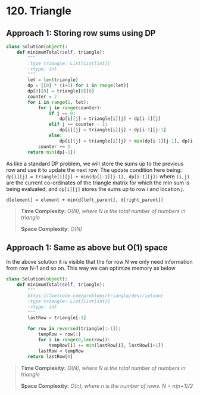 # 120. Triangle

## Approach 1: Storing row sums using DP

```python
class Solution(object):
    def minimumTotal(self, triangle):
        """
        :type triangle: List[List[int]]
        :rtype: int
        """
        let = len(triangle)
        dp = [[0] * (i+1) for i in range(let)]
        dp[0][0] = triangle[0][0]
        counter = 2
        for i in range(1, let):
            for j in range(counter):
                if j == 0:
                    dp[i][j] = triangle[i][j] + dp[i-1][j]
                elif j == counter - 1:
                    dp[i][j] = triangle[i][j] + dp[i-1][j-1]
                else:
                    dp[i][j] = triangle[i][j] + min(dp[i-1][j-1], dp[i-1][j])
            counter += 1
        return min(dp[-1])
```

As like a standard DP problem, we will store the sums up to the previous row and use it to update the next row. The update condition here being: `dp[i][j] = triangle[i][j] + min(dp[i-1][j-1], dp[i-1][j])` where `(i,j)` are the current co-ordinates of the triangle matrix for which the min sum is being evaluated, and `dp[i][j]` stores the sums up to row i and location j.

`d[element] = element + min(d[left_parent], d[right_parent])`

> **Time Complexity:** _O\(N\), where N is the total number of numbers in triangle_
>
> **Space Complexity:** _O\(N\)_

## Approach 1: Same as above but O\(1\) space

In the above solution it is visible that the for row N we only need information from row N-1 and so on. This way we can optimize memory as below

```python
class Solution(object):
    def minimumTotal(self, triangle):
        """
        https://leetcode.com/problems/triangle/description/
        :type triangle: List[List[int]]
        :rtype: int
        """
        lastRow = triangle[-1]

        for row in reversed(triangle[:-1]):
            tempRow = row[:]
            for i in range(0,len(row)):
                tempRow[i] += min(lastRow[i], lastRow[i+1])
            lastRow = tempRow
        return lastRow[0]
```

> **Time Complexity:** _O\(N\), where N is the total number of numbers in triangle_
>
> **Space Complexity:** _O\(n\), where n is the number of rows. N = n\(n+1\)/2_

 

